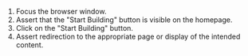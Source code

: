 1. Focus the browser window.
2. Assert that the "Start Building" button is visible on the homepage.
3. Click on the "Start Building" button.
4. Assert redirection to the appropriate page or display of the intended content.